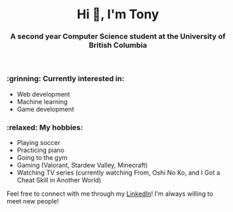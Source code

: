 <h1 align="center">Hi 👋, I'm Tony</h1>
<h3 align="center">A second year Computer Science student at the University of British Columbia</h3>
<br>

<h3> :grinning: Currently interested in: </h3> 

* Web development
* Machine learning
* Game development

<h3> :relaxed: My hobbies: </h3>

* Playing soccer
* Practicing piano
* Going to the gym
* Gaming (Valorant, Stardew Valley, Minecraft)
* Watching TV series (currently watching From, Oshi No Ko, and I Got a Cheat Skill in Another World)

Feel free to connect with me through my [LinkedIn](linkedin.com/in/tony-fu)! I'm always willing to meet new people!
